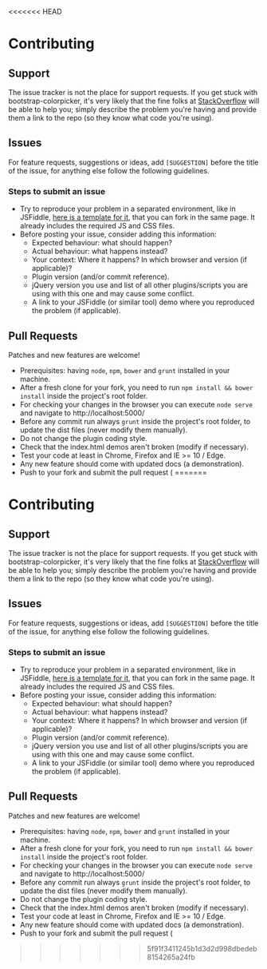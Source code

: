 <<<<<<< HEAD
# Contributing

## Support

The issue tracker is not the place for support requests. If you get stuck with bootstrap-colorpicker, it's very likely
that the fine folks at [StackOverflow](http://stackoverflow.com/) will be able to help you; simply describe the problem
you're having and provide them a link to the repo (so they know what code you're using).


## Issues
For feature requests, suggestions or ideas, add `[SUGGESTION]` before the title of the issue, for anything else follow
the following guidelines.

### Steps to submit an issue
- Try to reproduce your problem in a separated environment, like in JSFiddle,
  [here is a template for it](http://jsfiddle.net/mjolnic/0vopxm13/), that you can fork in the same page.
  It already includes the required JS and CSS files.
- Before posting your issue, consider adding this information:
  * Expected behaviour: what should happen?
  * Actual behaviour: what happens instead?
  * Your context: Where it happens? In which browser and version (if applicable)?
  * Plugin version (and/or commit reference).
  * jQuery version you use and list of all other plugins/scripts you are using with this one and may cause some conflict.
  * A link to your JSFiddle (or similar tool) demo where you reproduced the problem (if applicable).

## Pull Requests

Patches and new features are welcome!

- Prerequisites: having `node`, `npm`, `bower` and `grunt` installed in your machine.
- After a fresh clone for your fork, you need to run `npm install && bower install` inside the project's root folder.
- For checking your changes in the browser you can execute `node serve` and navigate to http://localhost:5000/
- Before any commit run always `grunt` inside the project's root folder, to update the dist files
  (never modify them manually).
- Do not change the plugin coding style.
- Check that the index.html demos aren't broken (modify if necessary).
- Test your code at least in Chrome, Firefox and IE >= 10 / Edge.
- Any new feature should come with updated docs (a demonstration).
- Push to your fork and submit the pull request (
=======
# Contributing

## Support

The issue tracker is not the place for support requests. If you get stuck with bootstrap-colorpicker, it's very likely
that the fine folks at [StackOverflow](http://stackoverflow.com/) will be able to help you; simply describe the problem
you're having and provide them a link to the repo (so they know what code you're using).


## Issues
For feature requests, suggestions or ideas, add `[SUGGESTION]` before the title of the issue, for anything else follow
the following guidelines.

### Steps to submit an issue
- Try to reproduce your problem in a separated environment, like in JSFiddle,
  [here is a template for it](http://jsfiddle.net/mjolnic/0vopxm13/), that you can fork in the same page.
  It already includes the required JS and CSS files.
- Before posting your issue, consider adding this information:
  * Expected behaviour: what should happen?
  * Actual behaviour: what happens instead?
  * Your context: Where it happens? In which browser and version (if applicable)?
  * Plugin version (and/or commit reference).
  * jQuery version you use and list of all other plugins/scripts you are using with this one and may cause some conflict.
  * A link to your JSFiddle (or similar tool) demo where you reproduced the problem (if applicable).

## Pull Requests

Patches and new features are welcome!

- Prerequisites: having `node`, `npm`, `bower` and `grunt` installed in your machine.
- After a fresh clone for your fork, you need to run `npm install && bower install` inside the project's root folder.
- For checking your changes in the browser you can execute `node serve` and navigate to http://localhost:5000/
- Before any commit run always `grunt` inside the project's root folder, to update the dist files
  (never modify them manually).
- Do not change the plugin coding style.
- Check that the index.html demos aren't broken (modify if necessary).
- Test your code at least in Chrome, Firefox and IE >= 10 / Edge.
- Any new feature should come with updated docs (a demonstration).
- Push to your fork and submit the pull request (
>>>>>>> 5f91f3411245b1d3d2d998dbedeb8154265a24fb
